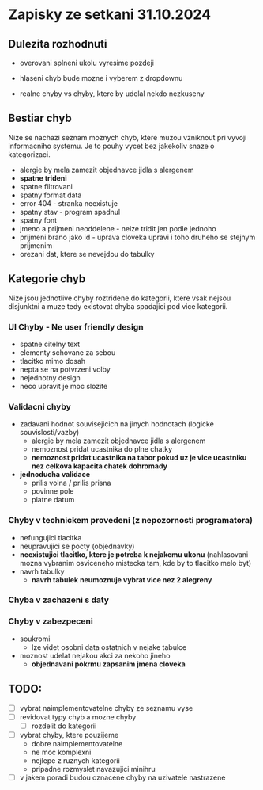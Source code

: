 # Zapisky ze setkani 31.10.2024

## Dulezita rozhodnuti

- overovani splneni ukolu vyresime pozdeji
- hlaseni chyb bude mozne i vyberem z dropdownu


- realne chyby vs chyby, ktere by udelal nekdo nezkuseny


## Bestiar chyb

Nize se nachazi seznam moznych chyb, ktere muzou vzniknout pri vyvoji informacniho systemu. Je to pouhy vycet bez jakekoliv snaze o kategorizaci.

- alergie by mela zamezit objednavce jidla s alergenem
- **spatne trideni**
- spatne filtrovani
- spatny format data
- error 404 - stranka neexistuje 
- spatny stav - program spadnul
- spatny font 
- jmeno a prijmeni neoddelene - nelze tridit jen podle jednoho
- prijmeni brano jako id - uprava cloveka upravi i toho druheho se stejnym prijmenim
- orezani dat, ktere se nevejdou do tabulky


## Kategorie chyb

Nize jsou jednotlive chyby roztridene do kategorii, ktere vsak nejsou disjunktni a muze tedy existovat chyba spadajici pod vice kategorii.

### UI Chyby - Ne user friendly design
- spatne citelny text 
- elementy schovane za sebou
- tlacitko mimo dosah
- nepta se na potvrzeni volby
- nejednotny design
- neco upravit je moc slozite 

### Validacni chyby
- zadavani hodnot souvisejicich na jinych hodnotach (logicke souvislosti/vazby)
  - alergie by mela zamezit objednavce jidla s alergenem
  - nemoznost pridat ucastnika do plne chatky
  - **nemoznost pridat ucastnika na tabor pokud uz je vice ucastniku nez celkova kapacita chatek dohromady**
- **jednoducha validace**
  - prilis volna / prilis prisna
  - povinne pole
  - platne datum

### Chyby v technickem provedeni (z nepozornosti programatora)
- nefungujici tlacitka
- neupravujici se pocty (objednavky)
- **neexistujici tlacitko, ktere je potreba k nejakemu ukonu** (nahlasovani mozna vybranim osviceneho mistecka tam, kde by to tlacitko melo byt)
- navrh tabulky
  - **navrh tabulek neumoznuje vybrat vice nez 2 alegreny**

### Chyba v zachazeni s daty

### Chyby v zabezpeceni
- soukromi
  - lze videt osobni data ostatnich v nejake tabulce
- moznost udelat nejakou akci za nekoho jineho
  - **objednavani pokrmu zapsanim jmena cloveka**



## TODO:
- [ ] vybrat naimplementovatelne chyby ze seznamu vyse
- [ ] revidovat typy chyb a mozne chyby 
  - [ ] rozdelit do kategorii
- [ ] vybrat chyby, ktere pouzijeme
  - dobre naimplementovatelne
  - ne moc komplexni 
  - nejlepe z ruznych kategorii 
  - pripadne rozmyslet navazujici minihru
- [ ] v jakem poradi budou oznacene chyby na uzivatele nastrazene
